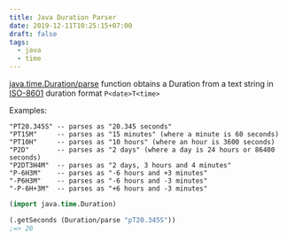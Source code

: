 ```yaml
---
title: Java Duration Parser
date: 2019-12-11T10:25:15+07:00
draft: false
tags:
  - java
  - time
---
```


[java.time.Duration/parse](https://docs.oracle.com/javase/8/docs/api/java/time/Duration.html#parse-java.lang.CharSequence-) function obtains a Duration from a text string in [ISO-8601](https://en.wikipedia.org/wiki/ISO_8601#Durations) duration format `P<date>T<time>`

Examples:

    "PT20.345S" -- parses as "20.345 seconds"
    "PT15M"     -- parses as "15 minutes" (where a minute is 60 seconds)
    "PT10H"     -- parses as "10 hours" (where an hour is 3600 seconds)
    "P2D"       -- parses as "2 days" (where a day is 24 hours or 86400 seconds)
    "P2DT3H4M"  -- parses as "2 days, 3 hours and 4 minutes"
    "P-6H3M"    -- parses as "-6 hours and +3 minutes"
    "-P6H3M"    -- parses as "-6 hours and -3 minutes"
    "-P-6H+3M"  -- parses as "+6 hours and -3 minutes"
 
```clj
(import java.time.Duration)

(.getSeconds (Duration/parse "pT20.345S"))
;=> 20
``` 
